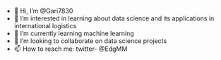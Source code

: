 - 👋 Hi, I’m @Gari7830
- 👀 I’m interested in learning about data science and its applications in international logistics
- 🌱 I’m currently learning machine learning
- 💞️ I’m looking to collaborate on data science projects
- 📫 How to reach me: twitter- @EdgMM 

<!---
Gari7830/Gari7830 is a ✨ special ✨ repository because its `README.md` (this file) appears on your GitHub profile.
You can click the Preview link to take a look at your changes.
--->
